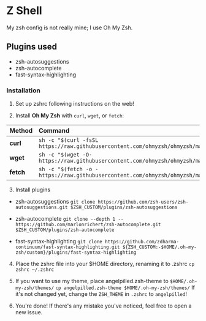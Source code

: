 # Z Shell
My zsh config is not really mine; I use Oh My Zsh.<br>

## Plugins used
- zsh-autosuggestions
- zsh-autocomplete
- fast-syntax-highlighting

### Installation

1. Set up zshrc following instructions on the web!

2. Install **Oh My Zsh** with `curl`, `wget`, or `fetch`:

| Method    | Command                                                                                           |
| :-------- | :------------------------------------------------------------------------------------------------ |
| **curl**  | `sh -c "$(curl -fsSL https://raw.githubusercontent.com/ohmyzsh/ohmyzsh/master/tools/install.sh)"` |
| **wget**  | `sh -c "$(wget -O- https://raw.githubusercontent.com/ohmyzsh/ohmyzsh/master/tools/install.sh)"`   |
| **fetch** | `sh -c "$(fetch -o - https://raw.githubusercontent.com/ohmyzsh/ohmyzsh/master/tools/install.sh)"` |

3. Install plugins

- zsh-autosuggestions
`git clone https://github.com/zsh-users/zsh-autosuggestions.git $ZSH_CUSTOM/plugins/zsh-autosuggestions`

- zsh-autocomplete
`git clone --depth 1 -- https://github.com/marlonrichert/zsh-autocomplete.git $ZSH_CUSTOM/plugins/zsh-autocomplete`

- fast-syntax-highlighting
`git clone https://github.com/zdharma-continuum/fast-syntax-highlighting.git ${ZSH_CUSTOM:-$HOME/.oh-my-zsh/custom}/plugins/fast-syntax-highlighting`

4. Place the zshrc file into your $HOME directory, renaming it to .zshrc
`cp zshrc ~/.zshrc`

5. If you want to use my theme, place angelpilled.zsh-theme to `$HOME/.oh-my-zsh/themes/`
`cp angelpilled.zsh-theme $HOME/.oh-my-zsh/themes/`
If it's not changed yet, change the `ZSH_THEME` in `.zshrc` to `angelpilled`!

6. You're done!
If there's any mistake you've noticed, feel free to open a new issue.

